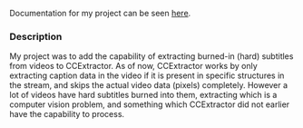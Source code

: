 
Documentation for my project can be seen [here](https://abhinavshukla95.wordpress.com/2016/08/18/google-summer-of-code-work-product-submission/).

### Description

My project was to add the capability of extracting burned-in (hard) subtitles from videos to CCExtractor. As of now, CCExtractor works by only extracting caption data in the video if it is present in specific structures in the stream, and skips the actual video data (pixels) completely. However a lot of videos have hard subtitles burned into them, extracting which is a computer vision problem, and something which CCExtractor did not earlier have the capability to process.
